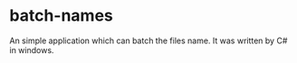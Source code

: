 batch-names
===========

An simple application which can batch the files name. It was written by C# in windows.
